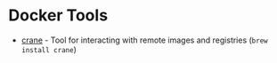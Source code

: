 # Docker Tools

* [crane](https://github.com/google/go-containerregistry/tree/main/cmd/crane) - Tool for interacting with remote images and registries (`brew install crane`)